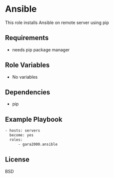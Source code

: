Ansible
=========

This role installs Ansible on remote server using pip

Requirements
------------

- needs pip package manager

Role Variables
--------------

- No variables

Dependencies
------------

- pip 

Example Playbook
----------------
```bash
- hosts: servers
  become: yes
  roles:
      - gara2000.ansible
```

License
-------

BSD